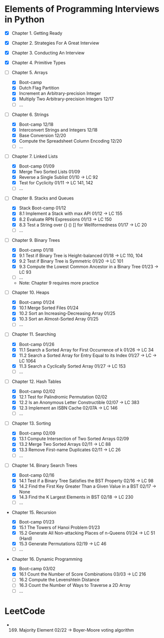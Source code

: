 # Elements of Programming Interviews in Python

- [x] Chapter 1. Getting Ready

- [x] Chapter 2. Strategies For A Great Interview

- [x] Chapter 3. Conducting An Interview

- [x] Chapter 4. Primitive Types

- [ ] Chapter 5. Arrays

  - [x] Boot-camp
  - [x] Dutch Flag Partition
  - [x] Increment an Arbitrary-precision Integer
  - [x] Multiply Two Arbitrary-precision Integers 12/17
  - [ ] ...

- [ ] Chapter 6. Strings

  - [x] Boot-camp 12/18
  - [x] Interconvert Strings and Integers 12/18
  - [x] Base Conversion 12/20
  - [x] Compute the Spreadsheet Column Encoding 12/20
  - [ ] ...

- [ ] Chapter 7. Linked Lists

  - [x] Boot-camp 01/09
  - [x] Merge Two Sorted Lists 01/09
  - [x] Reverse a Single Sublist 01/10 -> LC 92
  - [x] Test for Cyclicity 01/11 -> LC 141, 142
  - [ ] ...

- [ ] Chapter 8. Stacks and Queues

  - [x] Stack Boot-camp 01/12
  - [x] 8.1 Implement a Stack with max API 01/12 -> LC 155
  - [x] 8.2 Evaluate RPN Expressions 01/13 -> LC 150
  - [x] 8.3 Test a String over {} () [] for Wellformedness 01/17 -> LC 20
  - [ ] ...

- [ ] Chapter 9. Binary Trees

  - [x] Boot-camp 01/18
  - [x] 9.1 Test if Binary Tree is Height-balanced 01/18 -> LC 110, 104
  - [x] 9.2 Test if Binary Tree is Symmetric 01/20 -> LC 101
  - [x] 9.3 Compute the Lowest Common Ancestor in a Binary Tree 01/23 -> LC 93
  - [ ] ...
  - Note: Chapter 9 requires more practice

- [ ] Chapter 10. Heaps

  - [x] Boot-camp 01/24
  - [x] 10.1 Merge Sorted Files 01/24
  - [x] 10.2 Sort an Increasing-Decreasing Array 01/25
  - [x] 10.3 Sort an Almost-Sorted Array 01/25
  - [ ] ...

- [ ] Chapter 11. Searching

  - [x] Boot-camp 01/26
  - [x] 11.1 Search a Sorted Array for First Occurrence of k 01/26 -> LC 34
  - [x] 11.2 Search a Sorted Array for Entry Equal to its Index 01/27 -> LC -> LC 1064
  - [x] 11.3 Search a Cyclically Sorted Array 01/27 -> LC 153
  - [ ] ...

- [ ] Chapter 12. Hash Tables

  - [x] Boot-camp 02/02
  - [x] 12.1 Test for Palindromic Permutation 02/02
  - [x] 12.2 Is an Anonymous Letter Constructible 02/07 -> LC 383
  - [x] 12.3 Implement an ISBN Cache 02/07A -> LC 146
  - [ ] ...

- [ ] Chapter 13. Sorting

  - [x] Boot-camp 02/09
  - [x] 13.1 Compute Intersection of Two Sorted Arrays 02/09
  - [x] 13.2 Merge Two Sorted Arrays 02/11 -> LC 88
  - [x] 13.3 Remove First-name Duplicates 02/11 -> LC 26
  - [ ] ...

- [ ] Chapter 14. Binary Search Trees

  - [x] Boot-camp 02/16
  - [x] 14.1 Test if a Binary Tree Satisfies the BST Property 02/16 -> LC 98
  - [x] 14.2 Find the First Key Greater Than a Given Value in a BST 02/17 -> None
  - [x] 14.3 Find the K Largest Elements in BST 02/18 -> LC 230
  - [ ] ...

- Chapter 15. Recursion

  - [x] Boot-camp 01/23
  - [x] 15.1 The Towers of Hanoi Problem 01/23
  - [x] 15.2 Generate All Non-attacking Places of n-Queens 01/24 -> LC 51 (Hard)
  - [x] 15.3 Generate Permutations 02/19 -> LC 46
  - [ ] ...

- Chapter 16. Dynamic Programming
  - [x] Boot-camp 03/02
  - [x] 16.1 Count the Number of Score Combinations 03/03 -> LC 216
  - [ ] 16.2 Compute the Levenshtein Distance
  - [ ] 16.3 Count the Number of Ways to Traverse a 2D Array
  - [ ] ...

# LeetCode

- 169. Majority Element 02/22 -> Boyer-Moore voting algorithm
